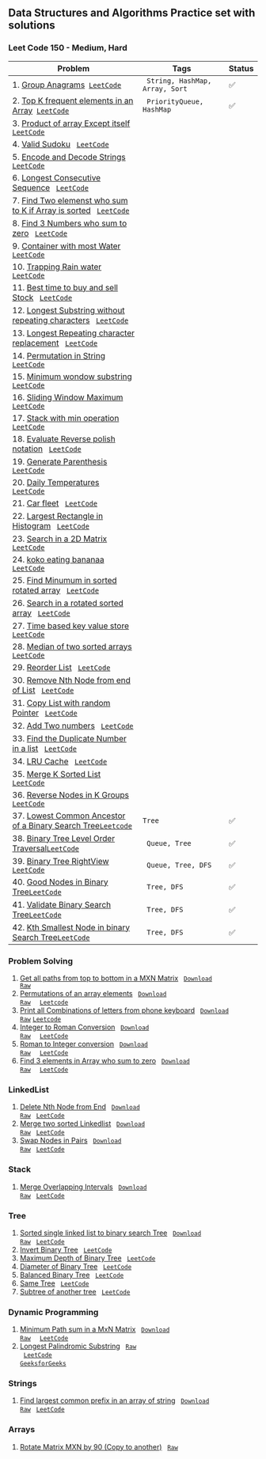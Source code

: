 ## Data Structures and Algorithms Practice set with solutions 

### Leet Code 150 - Medium, Hard
| Problem                                                                                                                                                                                         | Tags | Status |
|-------------------------------------------------------------------------------------------------------------------------------------------------------------------------------------------------|------|-----------|
| 1. [Group Anagrams](https://github.com/ravi-singh-8/algorithms-data-structures/blob/main/src/main/java/org/example/leetcode150/GroupAnagrams.java)<code> [LeetCode](https://leetcode.com/problems/group-anagrams/) </code>|  <code> String, HashMap, Array, Sort </code>| :white_check_mark: |  
| 2. [Top K frequent elements in an Array](https://github.com/ravi-singh-8/algorithms-data-structures/blob/main/src/main/java/org/example/leetcode150/TopKFrequent.java)<code> [LeetCode](https://leetcode.com/problems/top-k-frequent-elements/) </code>                  |   <code> PriorityQueue, HashMap </code> | :white_check_mark: |
| 3. [Product of array Except itself]()<code> [LeetCode](https://leetcode.com/problems/product-of-array-except-self/) </code>                                                                                                                                                   |  |   |  |
| 4. [Valid Sudoku]() <code> [LeetCode](https://leetcode.com/problems/valid-sudoku/) </code>                                                                                                      |   |  |
| 5. [Encode and Decode Strings]() <code> [LeetCode](https://leetcode.com/problems/encode-and-decode-strings/) </code>                                                                            |   |  |
| 6. [Longest Consecutive Sequence]() <code> [LeetCode](https://leetcode.com/problems/longest-consecutive-sequence/)</code>                                                                       |   |  |
| 7. [Find Two elemenst who sum to K if Array is sorted]() <code> [LeetCode](https://leetcode.com/problems/two-sum-ii-input-array-is-sorted/)</code>                                              |   |  |
| 8. [Find 3 Numbers who sum to zero]() <code> [LeetCode](https://leetcode.com/problems/3sum/) </code>                                                                                            |   |  |
| 9. [Container with most Water]() <code> [LeetCode](https://leetcode.com/problems/container-with-most-water/) </code>                                                                            |   |  |
| 10. [Trapping Rain water]() <code> [LeetCode](https://leetcode.com/problems/trapping-rain-water/) </code>                                                                                       |   |  |
| 11. [Best time to buy and sell Stock]() <code> [LeetCode](https://leetcode.com/problems/best-time-to-buy-and-sell-stock/) </code>                                                               |   |  |
| 12. [Longest Substring without repeating characters]() <code> [LeetCode](https://leetcode.com/problems/longest-substring-without-repeating-characters/) </code>                                 |   |  |
| 13. [Longest Repeating character replacement]() <code> [LeetCode](https://leetcode.com/problems/longest-repeating-character-replacement/) </code>                                               |   |  |
| 14. [Permutation in String]() <code> [LeetCode](https://leetcode.com/problems/permutation-in-string/) </code>                                                                                   |   |  |
| 15. [Minimum wondow substring]() <code> [LeetCode](https://leetcode.com/problems/minimum-window-substring/) </code>                                                                             |   |  |
| 16. [Sliding Window Maximum]() <code> [LeetCode](https://leetcode.com/problems/sliding-window-maximum/) </code>                                                                                 |   |  |
| 17. [Stack with min operation]() <code> [LeetCode](https://leetcode.com/problems/min-stack/) </code>                                                                                            |   |  |
| 18. [Evaluate Reverse polish notation]() <code> [LeetCode](https://leetcode.com/problems/evaluate-reverse-polish-notation/) </code>                                                             |   |  |
| 19. [Generate Parenthesis]() <code> [LeetCode](https://leetcode.com/problems/generate-parentheses/) </code>                                                                                     |   |  |
| 20. [Daily Temperatures]() <code> [LeetCode](https://leetcode.com/problems/daily-temperatures/) </code>                                                                                         |   |  |
| 21. [Car fleet]() <code> [LeetCode](https://leetcode.com/problems/car-fleet/) </code>                                                                                                           |   |  |
| 22. [Largest Rectangle in Histogram]() <code> [LeetCode](https://leetcode.com/problems/largest-rectangle-in-histogram/) </code>                                                                 |   |  |
| 23. [Search in a 2D Matrix]() <code> [LeetCode](https://leetcode.com/problems/search-a-2d-matrix/) </code>                                                                                      |   |  |
| 24. [koko eating bananaa]() <code> [LeetCode](https://leetcode.com/problems/koko-eating-bananas/) </code>                                                                                       |   |  |
| 25. [Find Minumum in sorted rotated array]() <code> [LeetCode](https://leetcode.com/problems/find-minimum-in-rotated-sorted-array/) </code>                                                     |   |  |
| 26. [Search in a rotated sorted array]() <code> [LeetCode](https://leetcode.com/problems/search-in-rotated-sorted-array/) </code>                                                               |   |  |
| 27. [Time based key value store]() <code> [LeetCode](https://leetcode.com/problems/time-based-key-value-store/) </code>                                                                         |   |  |
| 28. [Median of two sorted arrays]() <code> [LeetCode](https://leetcode.com/problems/median-of-two-sorted-arrays/) </code>                                                                       |   |  |
| 29. [Reorder List]() <code> [LeetCode](https://leetcode.com/problems/reorder-list/) </code>                                                                                                     |   |  |
| 30. [Remove Nth Node from end of List]() <code> [LeetCode](https://leetcode.com/problems/remove-nth-node-from-end-of-list/) </code>                                                             |   |  |
| 31. [Copy List with random Pointer]() <code> [LeetCode](https://leetcode.com/problems/copy-list-with-random-pointer/) </code>                                                                   |   |  |
| 32. [Add Two numbers]() <code> [LeetCode](https://leetcode.com/problems/add-two-numbers/) </code>                                                                                               |   |  |
| 33. [Find the Duplicate Number in a list]() <code> [LeetCode](https://leetcode.com/problems/find-the-duplicate-number/) </code>                                                                 |   |  |
| 34. [LRU Cache]() <code> [LeetCode](https://leetcode.com/problems/lru-cache/) </code>                                                                                                           |   |  |
| 35. [Merge K Sorted List]() <code> [LeetCode](https://leetcode.com/problems/merge-k-sorted-lists/) </code>                                                                                      |   |  |
| 36. [Reverse Nodes in K Groups]() <code> [LeetCode](https://leetcode.com/problems/reverse-nodes-in-k-group/) </code>                                                                            |   |  |
| 37. [Lowest Common Ancestor of a Binary Search Tree](https://github.com/ravi-singh-8/algorithms-data-structures/blob/main/src/main/java/org/example/leetcode150/LowestCommonAncestorInBST.java)<code>[Leetcode](https://leetcode.com/problems/lowest-common-ancestor-of-a-binary-search-tree/description/)</code> | <code>Tree</code> | :white_check_mark: |
| 38. [Binary Tree Level Order Traversal](https://github.com/ravi-singh-8/algorithms-data-structures/blob/main/src/main/java/org/example/leetcode150/LevelOrderTraversalOfTree.java)<code>[LeetCode](https://leetcode.com/problems/binary-tree-level-order-traversal/)</code>   | <code> Queue, Tree</code> | :white_check_mark: |
| 39. [Binary Tree RightView](https://github.com/ravi-singh-8/algorithms-data-structures/blob/main/src/main/java/org/example/leetcode150/RightViewOfTree.java) <code>[LeetCode](https://leetcode.com/problems/binary-tree-right-side-view/)</code>                              | <code> Queue, Tree, DFS</code> | :white_check_mark: |
| 40. [Good Nodes in Binary Tree](https://github.com/ravi-singh-8/algorithms-data-structures/blob/main/src/main/java/org/example/leetcode150/GoodNodesBinaryTree.java)<code>[LeetCode](https://leetcode.com/problems/count-good-nodes-in-binary-tree/)</code>                   | <code> Tree, DFS</code> | :white_check_mark: |
| 41. [Validate Binary Search Tree](https://github.com/ravi-singh-8/algorithms-data-structures/blob/main/src/main/java/org/example/leetcode150/ValidateBinarySearchTree.java)<code>[LeetCode](https://leetcode.com/problems/validate-binary-search-tree/)</code>                | <code> Tree, DFS</code> | :white_check_mark: |
| 42. [Kth Smallest Node in binary Search Tree](https://github.com/ravi-singh-8/algorithms-data-structures/blob/main/src/main/java/org/example/leetcode150/KthSmallestNodeInBST.java)<code>[LeetCode](https://leetcode.com/problems/kth-smallest-element-in-a-bst/)</code>      | <code> Tree, DFS</code> | :white_check_mark: |

### Problem Solving
1. [Get all paths from top to bottom in a MXN Matrix](https://github.com/ravi-singh-8/algorithms-data-structures/blob/main/src/main/java/org/example/problemsolving/PrintAllPathInMatrix.java) <code> [Download Raw](https://raw.githubusercontent.com/ravi-singh-8/algorithms-data-structures/main/src/main/java/org/example/problemsolving/PrintAllPathInMatrix.java) </code>
2. [Permutations of an array elements](https://github.com/ravi-singh-8/algorithms-data-structures/blob/main/src/main/java/org/example/problemsolving/PermutationsOfAnArray.java) <code> [Download Raw](https://raw.githubusercontent.com/ravi-singh-8/algorithms-data-structures/main/src/main/java/org/example/problemsolving/PermutationsOfAnArray.java) </code> <code> [Leetcode](https://leetcode.com/problems/permutations/) </code> 
3. [Print all Combinations of letters from phone keyboard](https://github.com/ravi-singh-8/algorithms-data-structures/blob/main/src/main/java/org/example/problemsolving/PhoneKeyBoardLetterCombination.java) <code> [Download Raw](https://raw.githubusercontent.com/ravi-singh-8/algorithms-data-structures/main/src/main/java/org/example/problemsolving/PhoneKeyBoardLetterCombination.java)</code> <code>[Leetcode](https://leetcode.com/problems/letter-combinations-of-a-phone-number/description/)</code>
4. [Integer to Roman Conversion](https://github.com/ravi-singh-8/algorithms-data-structures/blob/main/src/main/java/org/example/problemsolving/IntegerToRoman.java) <code> [Download Raw](https://raw.githubusercontent.com/ravi-singh-8/algorithms-data-structures/main/src/main/java/org/example/problemsolving/IntegerToRoman.java) </code> <code> [LeetCode](https://leetcode.com/problems/integer-to-roman/) </code>
5. [Roman to Integer conversion](https://github.com/ravi-singh-8/algorithms-data-structures/blob/main/src/main/java/org/example/problemsolving/RomanToInteger.java) <code> [Download Raw](https://raw.githubusercontent.com/ravi-singh-8/algorithms-data-structures/main/src/main/java/org/example/problemsolving/RomanToInteger.java) </code> <code> [LeetCode](https://leetcode.com/problems/roman-to-integer/) </code>
6. [Find 3 elements in Array who sum to zero](https://github.com/ravi-singh-8/algorithms-data-structures/blob/main/src/main/java/org/example/problemsolving/ThreeSumToZero.java) <code> [Download Raw](https://raw.githubusercontent.com/ravi-singh-8/algorithms-data-structures/main/src/main/java/org/example/problemsolving/ThreeSumToZero.java) </code> <code> [LeetCode](https://leetcode.com/problems/3sum/) </code>

### LinkedList
1. [Delete Nth Node from End](https://github.com/ravi-singh-8/algorithms-data-structures/blob/main/src/main/java/org/example/leetcode150/DeleteNthNodeFromEnd.java) <code> [Download Raw](https://raw.githubusercontent.com/ravi-singh-8/algorithms-data-structures/main/src/main/java/org/example/linkedlist/DeleteNthNodeFromEnd.java)</code> <code> [LeetCode](https://leetcode.com/problems/remove-nth-node-from-end-of-list/) </code>
2. [Merge two sorted Linkedlist](https://github.com/ravi-singh-8/algorithms-data-structures/blob/main/src/main/java/org/example/linkedlist/MergeTwoSortedLinkedList.java) <code> [Download Raw](https://raw.githubusercontent.com/ravi-singh-8/algorithms-data-structures/main/src/main/java/org/example/linkedlist/MergeTwoSortedLinkedList.java)</code> <code> [LeetCode](https://leetcode.com/problems/merge-two-sorted-lists/) </code>
2. [Swap Nodes in Pairs](https://github.com/ravi-singh-8/algorithms-data-structures/blob/main/src/main/java/org/example/linkedlist/SwapNodesInPair.java) <code> [Download Raw](https://raw.githubusercontent.com/ravi-singh-8/algorithms-data-structures/main/src/main/java/org/example/linkedlist/SwapNodesInPair.java)</code> <code> [LeetCode](https://leetcode.com/problems/swap-nodes-in-pairs/) </code>

### Stack
1. [Merge Overlapping Intervals](https://github.com/ravi-singh-8/algorithms-data-structures/blob/main/src/main/java/org/example/stack/MergeIntervals.java) <code> [Download Raw](https://raw.githubusercontent.com/ravi-singh-8/algorithms-data-structures/main/src/main/java/org/example/stack/MergeIntervals.java)</code> <code> [LeetCode](https://leetcode.com/problems/merge-intervals/) </code>

### Tree
1. [Sorted single linked list to binary search Tree](https://github.com/ravi-singh-8/algorithms-data-structures/blob/main/src/main/java/org/example/tree/SortedListToBST.java) <code> [Download Raw](https://raw.githubusercontent.com/ravi-singh-8/algorithms-data-structures/main/src/main/java/org/example/tree/SortedListToBST.java)</code> <code> [LeetCode](https://leetcode.com/problems/convert-sorted-list-to-binary-search-tree/) </code>
2. [Invert Binary Tree](https://github.com/ravi-singh-8/algorithms-data-structures/blob/main/src/main/java/org/example/tree/InvertBinaryTree.java) <code> [LeetCode](https://leetcode.com/problems/invert-binary-tree/) </code>
3. [Maximum Depth of Binary Tree](https://github.com/ravi-singh-8/algorithms-data-structures/blob/main/src/main/java/org/example/tree/DepthOfBinaryTree.java) <code> [LeetCode](https://leetcode.com/problems/maximum-depth-of-binary-tree/) </code>
3. [Diameter of Binary Tree](https://github.com/ravi-singh-8/algorithms-data-structures/blob/main/src/main/java/org/example/tree/DiameterOfBinaryTree.java) <code> [LeetCode](https://leetcode.com/problems/diameter-of-binary-tree/) </code>
4. [Balanced Binary Tree](https://github.com/ravi-singh-8/algorithms-data-structures/blob/main/src/main/java/org/example/tree/BalancedBinaryTree.java) <code> [LeetCode](https://leetcode.com/problems/balanced-binary-tree/) </code>
5. [Same Tree](https://github.com/ravi-singh-8/algorithms-data-structures/blob/main/src/main/java/org/example/tree/SameTree.java) <code> [LeetCode](https://leetcode.com/problems/same-tree/) </code>
6. [Subtree of another tree](https://github.com/ravi-singh-8/algorithms-data-structures/blob/main/src/main/java/org/example/tree/SubTreeOfAnotherTree.java) <code> [LeetCode](https://leetcode.com/problems/subtree-of-another-tree/) </code>

### Dynamic Programming
1. [Minimum Path sum in a MxN Matrix](https://github.com/ravi-singh-8/algorithms-data-structures/blob/main/src/main/java/org/example/dp/MinimumPathSum.java) <code> [Download Raw](https://raw.githubusercontent.com/ravi-singh-8/algorithms-data-structures/main/src/main/java/org/example/dp/MinimumPathSum.java) </code> <code> [LeetCode](https://leetcode.com/problems/minimum-path-sum/description/) </code>
1. [Longest Palindromic Substring](https://github.com/ravi-singh-8/algorithms-data-structures/blob/main/src/main/java/org/example/dp/LongestPalindromicSubstring.java) <code> [Raw](https://raw.githubusercontent.com/ravi-singh-8/algorithms-data-structures/main/src/main/java/org/example/dp/LongestPalindromicSubstring.java) </code> <code> [LeetCode](https://leetcode.com/problems/longest-palindromic-substring/) </code> <code>[GeeksforGeeks](https://www.geeksforgeeks.org/longest-palindromic-substring/)</code>

### Strings
1. [Find largest common prefix in an array of string](https://github.com/ravi-singh-8/algorithms-data-structures/blob/main/src/main/java/org/example/strings/LargestCommonPrefix.java) <code> [Download Raw](https://raw.githubusercontent.com/ravi-singh-8/algorithms-data-structures/main/src/main/java/org/example/strings/LargestCommonPrefix.java)</code> <code> [LeetCode](https://leetcode.com/problems/longest-common-prefix/) </code>

### Arrays
1. [Rotate Matrix MXN by 90 (Copy to another)](https://github.com/ravi-singh-8/algorithms-data-structures/blob/main/src/main/java/org/example/array/RotateMatrixBy90.java) <code> [Raw](https://raw.githubusercontent.com/ravi-singh-8/algorithms-data-structures/main/src/main/java/org/example/array/RotateMatrixBy90.java) </code>